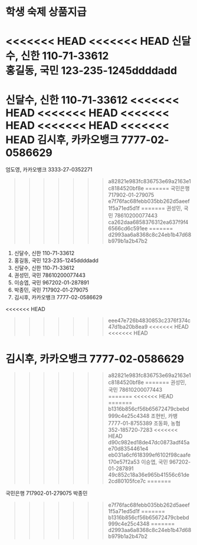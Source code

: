 # 학생 숙제 상품지급
<<<<<<< HEAD
<<<<<<< HEAD
신달수, 신한 110-71-33612   
홍길동, 국민 123-235-1245ddddadd
=======
신달수, 신한 110-71-33612
<<<<<<< HEAD
<<<<<<< HEAD
<<<<<<< HEAD
<<<<<<< HEAD
<<<<<<< HEAD
김시후, 카카오뱅크 7777-02-0586629
=======
엄도영, 카카오뱅크 3333-27-0352271
>>>>>>> a82821e983fc836753e69a2163e1c8184520bf8e
=======
국민은행 717902-01-279075
>>>>>>> e7f76fac68febb035bb262d5aeef1f5a71ed5d1f
=======
권성민, 국민 78610200077443   
>>>>>>> ca262daa6858376312ea637f9f46566cd6c591ee
=======
>>>>>>> d2993aa6a8368c8c24eb1b47d68b979b1a2b47b2

1. 신달수, 신한 110-71-33612   
2. 홍길동, 국민 123-235-1245ddddadd
3. 신달수, 신한 110-71-33612
4. 권성민, 국민 78610200077443   
5. 이승엽, 국민 967202-01-287891
6. 박종민, 국민 717902-01-279075
7. 김시후, 카카오뱅크 7777-02-0586629

 

<<<<<<< HEAD
>>>>>>> eee47e726b4830853c2376f374c47d1ba20b8ea9
<<<<<<< HEAD
<<<<<<< HEAD

김시후, 카카오뱅크 7777-02-0586629
=======
>>>>>>> a82821e983fc836753e69a2163e1c8184520bf8e
=======
권성민, 국민 78610200077443   
=======
<<<<<<< HEAD
=======
>>>>>>> b1316b856cf56b65672479cbebd999c4e25c4348
조현빈, 카뱅 7777-01-8755389
조동화, 농협 352-185720-7283
<<<<<<< HEAD
>>>>>>> d90c982ed18de47dc0873adf45ae70d8354461e4
>>>>>>> eb031a6cf618399ef6102f98caafe170e57f2a53
이승엽, 국민 967202-01-287891
>>>>>>> 49c852c18a36e965b41556c61de2cd80105fce7c
=======

국민은행 717902-01-279075 박종민
>>>>>>> e7f76fac68febb035bb262d5aeef1f5a71ed5d1f
=======
>>>>>>> b1316b856cf56b65672479cbebd999c4e25c4348
=======
>>>>>>> d2993aa6a8368c8c24eb1b47d68b979b1a2b47b2
